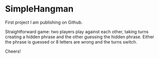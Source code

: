 # SimpleHangman

First project I am publishing on Github.

Straightforward game: two players play against each other, taking turns creating a hidden phrase and the other guessing the hidden phrase. Either the phrase is guessed or 8 letters are wrong and the turns switch.

Cheers!
